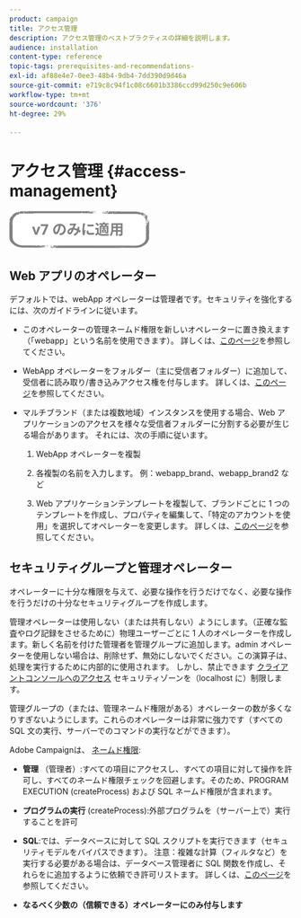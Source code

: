 ```yaml
---
product: campaign
title: アクセス管理
description: アクセス管理のベストプラクティスの詳細を説明します。
audience: installation
content-type: reference
topic-tags: prerequisites-and-recommendations-
exl-id: af88e4e7-0ee3-48b4-9db4-7dd390d9d46a
source-git-commit: e719c8c94f1c08c6601b3386ccd99d250c9e606b
workflow-type: tm+mt
source-wordcount: '376'
ht-degree: 29%

---
```


# アクセス管理 {#access-management}

![](../../assets/v7-only.svg)

## Web アプリのオペレーター

デフォルトでは、webApp オペレーターは管理者です。セキュリティを強化するには、次のガイドラインに従います。

* このオペレーターの管理ネームド権限を新しいオペレーターに置き換えます（「webapp」という名前を使用できます）。 詳しくは、[このページ](../../platform/using/access-management.md)を参照してください。

* WebApp オペレーターをフォルダー（主に受信者フォルダー）に追加して、受信者に読み取り/書き込みアクセス権を付与します。 詳しくは、[このページ](../../platform/using/access-management.md)を参照してください。

* マルチブランド（または複数地域）インスタンスを使用する場合、Web アプリケーションのアクセスを様々な受信者フォルダーに分割する必要が生じる場合があります。 それには、次の手順に従います。

   1. WebApp オペレーターを複製

   1. 各複製の名前を入力します。 例：webapp_brand、webapp_brand2 など

   1. Web アプリケーションテンプレートを複製して、ブランドごとに 1 つのテンプレートを作成し、プロパティを編集して、「特定のアカウントを使用」を選択してオペレーターを変更します。  詳しくは、[このページ](../../web/using/defining-web-forms-properties.md)を参照してください。

## セキュリティグループと管理オペレーター

オペレーターに十分な権限を与えて、必要な操作を行うだけでなく、必要な操作を行うだけの十分なセキュリティグループを作成します。

管理オペレーターは使用しない（または共有しない）ようにします。（正確な監査やログ記録をさせるために）物理ユーザーごとに 1 人のオペレーターを作成します。新しく名前を付けた管理者を管理グループに追加します。admin オペレーターを使用しない場合は、削除せず、無効にしないでください。この演算子は、処理を実行するために内部的に使用されます。 しかし、禁止できます [クライアントコンソールへのアクセス](../../platform/using/access-management.md) セキュリティゾーンを（localhost に）制限します。

管理グループの（または、管理ネームド権限がある）オペレーターの数が多くなりすぎないようにします。これらのオペレーターは非常に強力です（すべての SQL 文の実行、サーバーでのコマンドの実行などができます）。

Adobe Campaignは、 [ネームド権限](../../platform/using/access-management.md#named-rights):

* **管理** （管理者）:すべての項目にアクセスし、すべての項目に対して操作を許可し、すべてのネームド権限チェックを回避します。そのため、PROGRAM EXECUTION (createProcess) および SQL ネームド権限が含まれます。

* **プログラムの実行** (createProcess):外部プログラムを（サーバー上で）実行することを許可

* **SQL**:では、データベースに対して SQL スクリプトを実行できます（セキュリティモデルをバイパスできます）。 注意：複雑な計算（フィルタなど）を実行する必要がある場合は、データベース管理者に SQL 関数を作成し、それらをに追加するように依頼でき許可リストます。 詳しくは、[このページ](../../installation/using/scripting-coding-guidelines.md)を参照してください。

* **なるべく少数の（信頼できる）オペレーターにのみ付与します**
